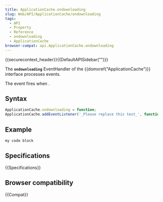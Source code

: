 ```yaml
---
title: ApplicationCache.ondownloading
slug: Web/API/ApplicationCache/ondownloading
tags:
  - API
  - Property
  - Reference
  - ondownloading
  - ApplicationCache
browser-compat: api.ApplicationCache.ondownloading
---
```

{{securecontext_header}}{{DefaultAPISidebar("")}}

The **`ondownloading`** EventHandler of the {{domxref("ApplicationCache")}} interface processes  events.

The  event fires when .

## Syntax

```js
ApplicationCache.ondownloading = function;
ApplicationCache.addEventListener('_Please replace this text_', function);
```

## Example

```js
my code block
```

## Specifications

{{Specifications}}

## Browser compatibility

{{Compat}}

